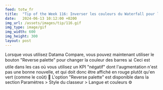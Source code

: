 ```yaml
---
feed: totw_fr
title:  "Tip of the Week 116: Inverser les couleurs du Waterfall pour les KPI 'négatifs'"
date:   2024-06-13 10:12:00 +0200
img_url: /assets/images/tip/116.gif
img_type: image/gif
img_width: 600
img_height: 300
layout: post
---
```

  Lorsque vous utilisez Datama Compare, vous pouvez maintenant utiliser le bouton "Reverse palette" pour changer la couleur des barres 📊 Ceci est utile dans les cas où vous utilisez un KPI "négatif" dont l'augmentation n'est pas une bonne nouvelle, et qui doit donc être affiché en rouge plutôt qu'en vert (comme le coût) 💸 L'option "Reverse palette" est disponible dans la section Paramètres > Style du classeur > Langue et couleurs ⚙️